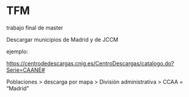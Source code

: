 # TFM
trabajo final de master

Descargar municipios de Madrid y de JCCM

ejemplo:

https://centrodedescargas.cnig.es/CentroDescargas/catalogo.do?Serie=CAANE#


Poblaciones > descarga por mapa > División administrativa > CCAA = “Madrid” 

